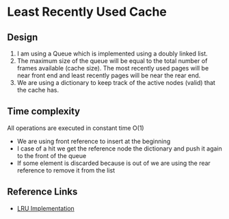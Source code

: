 # Least Recently Used Cache

## Design

1. I am using a Queue which is implemented using a doubly linked list. 
2. The maximum size of the queue will be equal to the total number of frames available (cache size). 
   The most recently used pages will be near front end and least recently pages will be near the rear end.
3. We are using a dictionary to keep track of the active nodes (valid) that the cache has.
      
## Time complexity
All operations are executed in constant time O(1)
- We are using front reference to insert at the beginning
- I case of a hit we get the reference node the dictionary and push it again to the front of the queue
- If some element is discarded because is out of we are using the rear reference to remove it from the list

## Reference Links
- [LRU Implementation](https://www.geeksforgeeks.org/lru-cache-implementation/)